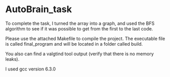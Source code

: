 # AutoBrain_task

To complete the task, I turned the array into a graph, 
and used the BFS algorithm to see if it was possible to get from the first to the last code.

Please use the attached Makefile to compile the project.
The executable file is called final_program and will be located in a folder called build.

You also can find a valgtind tool output (verify that there is no memory leaks).

I used gcc version 6.3.0
